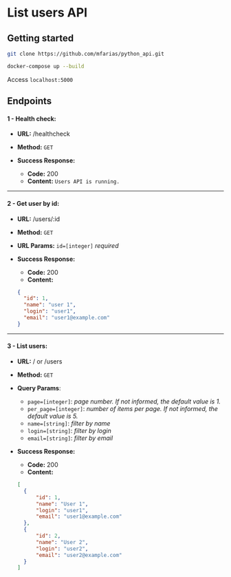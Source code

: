 # List users API


## Getting started

 ```sh
 git clone https://github.com/mfarias/python_api.git
 ```
 ```sh
 docker-compose up --build
 ```  
  Access `localhost:5000`
  
  


## Endpoints

  #### 1 - Health check:

* **URL:** /healthcheck

* **Method:** `GET`

* **Success Response:**

  * **Code:** 200 <br />
  * **Content:** `Users API is running.`
  
----

#### 2 - Get user by id:

* **URL:** /users/:id

* **Method:** `GET`
  
* **URL Params:** `id=[integer]` *required*

* **Success Response:**

  * **Code:** 200 <br />
  * **Content:**  
  ```json
  {
    "id": 1,
    "name": "user 1",
    "login": "user1",
    "email": "user1@example.com"
  }
  ```
    
----
  
  
 #### 3 - List users:

* **URL:** / or /users

* **Method:** `GET`

* **Query Params**: 
  * `page=[integer]`: *page number. If not informed, the default value is 1.*
  * `per_page=[integer]`: *number of items per page. If not informed, the default value is 5.*
  * `name=[string]`: *filter by name* 
  * `login=[string]`: *filter by login*
  * `email=[string]`: *filter by email*

* **Success Response:**

  * **Code:** 200 <br />
  * **Content:** 
  ```json
  [
    {
        "id": 1,
        "name": "User 1",
        "login": "user1",
        "email": "user1@example.com"
    },
    {
        "id": 2,
        "name": "User 2",
        "login": "user2",
        "email": "user2@example.com"
    }
  ]
  ```

